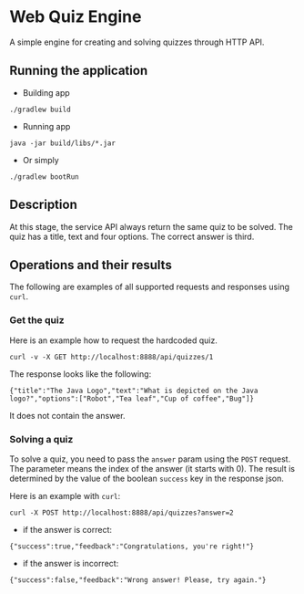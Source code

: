 # Web Quiz Engine
A simple engine for creating and solving quizzes through HTTP API.

## Running the application

- Building app
```
./gradlew build
```

- Running app
```
java -jar build/libs/*.jar
```

- Or simply
```
./gradlew bootRun
```

## Description

At this stage, the service API always return the same quiz to be solved. 
The quiz has a title, text and four options. The correct answer is third.

## Operations and their results

The following are examples of all supported requests and responses using `curl`.

### Get the quiz

Here is an example how to request the hardcoded quiz.
```
curl -v -X GET http://localhost:8888/api/quizzes/1
```

The response looks like the following:
```
{"title":"The Java Logo","text":"What is depicted on the Java logo?","options":["Robot","Tea leaf","Cup of coffee","Bug"]}
```
It does not contain the answer.

### Solving a quiz

To solve a quiz, you need to pass the `answer` param using the `POST` request.
The parameter means the index of the answer (it starts with 0).
The result is determined by the value of the boolean `success` key in the response json.

Here is an example with `curl`:
```
curl -X POST http://localhost:8888/api/quizzes?answer=2
```

- if the answer is correct:
```
{"success":true,"feedback":"Congratulations, you're right!"}
```

- if the answer is incorrect:
```
{"success":false,"feedback":"Wrong answer! Please, try again."}
```
